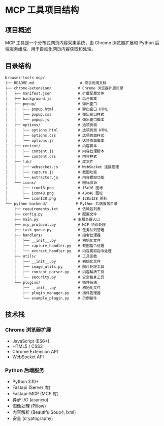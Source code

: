 # MCP 工具项目结构

## 项目概述
MCP 工具是一个分布式网页内容采集系统，由 Chrome 浏览器扩展和 Python 后端服务组成，用于自动化网页内容获取和处理。

## 目录结构

```
browser-tools-mcp/
├── README.md                     # 项目说明文档
├── chrome-extension/            # Chrome 浏览器扩展目录
│   ├── manifest.json            # 扩展配置文件
│   ├── background.js            # 后台脚本
│   ├── popup/                   # 弹出窗口
│   │   ├── popup.html           # 弹出窗口 HTML
│   │   ├── popup.css            # 弹出窗口样式
│   │   └── popup.js             # 弹出窗口脚本
│   ├── options/                 # 选项页面
│   │   ├── options.html         # 选项页面 HTML
│   │   ├── options.css          # 选项页面样式
│   │   └── options.js           # 选项页面脚本
│   ├── content/                 # 内容脚本
│   │   ├── content.js           # 内容处理脚本
│   │   └── content.css          # 内容样式
│   ├── lib/                     # 库文件
│   │   ├── websocket.js         # WebSocket 连接管理
│   │   ├── capture.js           # 截图功能
│   │   └── extractor.js         # 内容提取功能
│   └── icons/                   # 图标资源
│       ├── icon16.png           # 16x16 图标
│       ├── icon48.png           # 48x48 图标
│       └── icon128.png          # 128x128 图标
└── python-backend/             # Python 后端服务目录
    ├── requirements.txt         # 依赖包列表
    ├── config.py                # 配置文件
    ├── main.py                # 主服务器入口
    ├── mcp_protocol.py          # MCP 协议处理
    ├── task_queue.py            # 任务队列管理
    ├── handlers/                # 指令处理器
    │   ├── __init__.py          # 初始化文件
    │   ├── capture_handler.py   # 截图指令处理
    │   └── extract_handler.py   # 内容提取指令处理
    ├── utils/                   # 工具函数
    │   ├── __init__.py          # 初始化文件
    │   ├── image_utils.py       # 图片处理工具
    │   ├── content_parser.py    # 内容解析工具
    │   └── security.py          # 安全相关工具
    └── plugins/                 # 插件系统
        ├── __init__.py          # 初始化文件
        ├── plugin_manager.py    # 插件管理器
        └── example_plugin.py    # 示例插件
```

## 技术栈

### Chrome 浏览器扩展
- JavaScript (ES6+)
- HTML5 / CSS3
- Chrome Extension API
- WebSocket API

### Python 后端服务
- Python 3.10+
- Fastapi (Server 库)
- Fastapi-MCP (MCP 库)
- 异步 I/O (asyncio)
- 图像处理 (Pillow)
- 内容解析 (BeautifulSoup4, lxml)
- 安全 (cryptography)